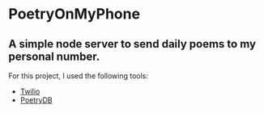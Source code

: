 # PoetryOnMyPhone


## A simple node server to send daily poems to my personal number.


For this project, I used the following tools:

* [Twilio](https://www.twilio.com/)
* [PoetryDB](http://poetrydb.org/index.html)

